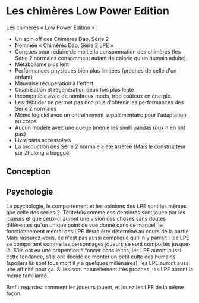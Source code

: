 # Les chimères Low Power Edition

Les chimères « Low Power Edition » :
* Un spin off des Chimères Dao, Série 2
* Nommée « Chimères Dao, Série 2 LPE »
* Conçues pour réduire de moitié la consommation des chimères (les Série 2 normales consomment autant de calorie qu'un humain adulte).
* Métabolisme plus lent
* Performances physiques bien plus limitées (proches de celle d'un enfant)
* Mauvaise récupération à l'effort
* Cicatrisation et régénération deux fois plus lente
* Incompatible avec de nombreux mods, trop coûteux en énergie.
* Les débrider ne permet pas non plus d'obtenir les performances des Série 2 normales
* Même logiciel avec un entraînement supplémentaire pour l'adaptation au corps.
* Aucun modèle avec une queue (même les simili pandas roux n'en ont pas)
* Livré sans accessoires
* La production des Série 2 normale a été arrêtée (Mais le constructeur sur Zhulong a buggué)

## Conception

## Psychologie

La psychologie, le comportement et les opinions des LPE sont les mêmes que celle des séries 2. Toutefois comme ces dernières sont jouée par les joueurs et que ceux-ci auront une vision des choses sans doutes différentes qu'un unique point de vue donné dans ce manuel, le fonctionnement mental des LPE devra être déterminé au cours de la partie. Mais rassurez-vous, ce n'est pas aussi compliqué qu'il n'y parrait : les LPE se comportent comme les personnages joueurs se sont comportés jusque-là. S'ils ont eu une propention à foncer dans le tas, les LPE auront aussi cette tendance, s'ils ont décidé de monter un petit culte des humains (spoilers ils sont tous mort il y a quelques millénaires), les LPE auront aussi une affinité pour ça. Si les sont naturellement très proches, les LPE auront la même familiarité.

Bref : regardez comment les joueurs jouent, et jouez les LPE de la même façon.
